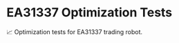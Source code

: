 # EA31337 Optimization Tests

:chart_with_upwards_trend: Optimization tests for EA31337 trading robot.
